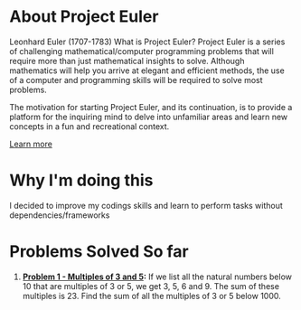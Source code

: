 # About Project Euler
Leonhard Euler (1707-1783)
What is Project Euler?
Project Euler is a series of challenging mathematical/computer programming problems that will require more than just mathematical insights to solve. Although mathematics will help you arrive at elegant and efficient methods, the use of a computer and programming skills will be required to solve most problems.

The motivation for starting Project Euler, and its continuation, is to provide a platform for the inquiring mind to delve into unfamiliar areas and learn new concepts in a fun and recreational context.

[Learn more](http://projecteuler.net/about)

# Why I'm doing this 
I decided to improve my codings skills and learn to perform tasks without dependencies/frameworks

# Problems Solved So far
1. **[Problem 1 - Multiples of 3 and 5](https://github.com/she-WritesCode/ProjectEuler/Problem1.html):**
If we list all the natural numbers below 10 that are multiples of 3 or 5, we get 3, 5, 6 and 9. The sum of these multiples is 23. Find the sum of all the multiples of 3 or 5 below 1000.
